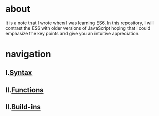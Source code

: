 # about

It is a note that I wrote when I was learning ES6. In this  repository, I will contrast the ES6 with older versions of JavaScript hoping that i could emphasize the key points and give you an intuitive appreciation.

# navigation

## I.[Syntax](https://github.com/tianhao351/es6-attention/blob/master/Syntax.md)



## II.[Functions](https://github.com/tianhao351/es6-attention/blob/master/Functions.md)



## II.[Build-ins](https://github.com/tianhao351/es6-attention/blob/master/Build-ins.md)